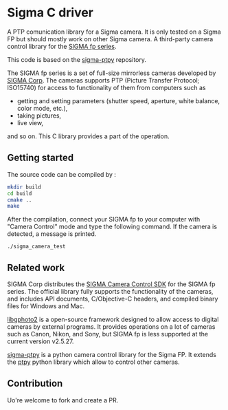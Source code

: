 # Sigma C driver

A PTP comunication library for a Sigma camera. It is only tested on a Sigma FP but should mostly work on other Sigma camera.
A third-party camera control library for the [SIGMA fp series](https://www.sigma-global.com/en/cameras/fp/).

This code is based on the [sigma-ptpy](https://github.com/makanikai/sigma-ptpy) repository.

The SIGMA fp series is a set of full-size mirrorless cameras developed by [SIGMA Corp](https://www.sigma-global.com/en/).
The cameras supports PTP (Picture Transfer Protocol; ISO15740) for access to functionality of them
from computers such as

- getting and setting parameters (shutter speed, aperture, white balance, color mode, etc.),
- taking pictures,
- live view,

and so on. This C library provides a part of the operation.

## Getting started

The source code can be compiled by :

```sh
mkdir build
cd build
cmake ..
make
```

After the compilation, connect your SIGMA fp to your computer with "Camera Control" mode and
type the following command. If the camera is detected, a message is printed.

```console
./sigma_camera_test
```

## Related work

SIGMA Corp distributes the [SIGMA Camera Control SDK](https://www.sigma-global.com/en/news/2020/07/02/10916/) for the SIGMA fp series. The official library fully supports the functionality of the cameras, and includes API documents, C/Objective-C headers, and compiled binary files for Windows and Mac.

[libgphoto2](http://www.gphoto.org/) is a open-source framework designed to allow access to digital cameras by external programs. It provides operations on a lot of cameras such as Canon, Nikon, and Sony, but SIGMA fp is less supported at the current version v2.5.27.

[sigma-ptpy](https://github.com/makanikai/sigma-ptpy) is a python camera control library for the Sigma FP. It extends the [ptpy](https://github.com/Parrot-Developers/sequoia-ptpy) python library which allow to control other cameras.

## Contribution

Uo're welcome to fork and create a PR.
